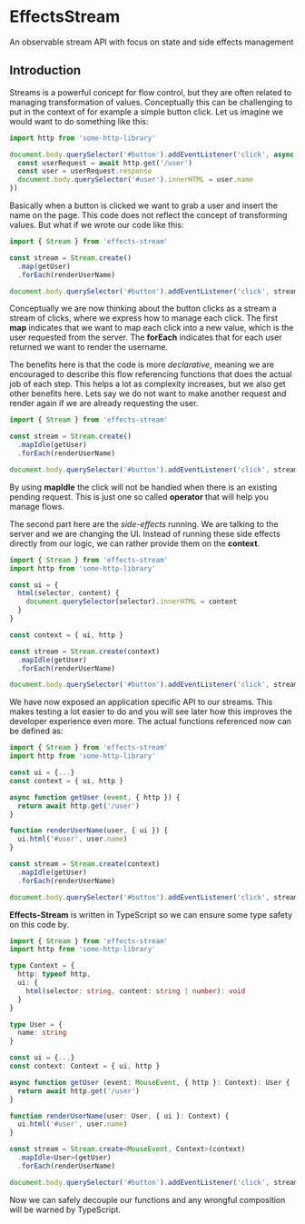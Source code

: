# EffectsStream
An observable stream API with focus on state and side effects management

## Introduction
Streams is a powerful concept for flow control, but they are often related to managing transformation of values. Conceptually this can be challenging to put in the context of for example a simple button click. Let us imagine we would want to do something like this:

```js
import http from 'some-http-library'

document.body.querySelector('#button').addEventListener('click', async () => {
  const userRequest = await http.get('/user')
  const user = userRequest.response
  document.body.querySelector('#user').innerHTML = user.name
})
```

Basically when a button is clicked we want to grab a user and insert the name on the page. This code does not reflect the concept of transforming values. But what if we wrote our code like this:

```js
import { Stream } from 'effects-stream'

const stream = Stream.create()
  .map(getUser)
  .forEach(renderUserName)

document.body.querySelector('#button').addEventListener('click', stream.bind())
```

Conceptually we are now thinking about the button clicks as a stream a stream of clicks, where we express how to manage each click. The first **map** indicates that we want to map each click into a new value, which is the user requested from the server. The **forEach** indicates that for each user returned we want to render the username.

The benefits here is that the code is more *declarative*, meaning we are encouraged to describe this flow referencing functions that does the actual job of each step. This helps a lot as complexity increases, but we also get other benefits here. Lets say we do not want to make another request and render again if we are already requesting the user.

```js
import { Stream } from 'effects-stream'

const stream = Stream.create()
  .mapIdle(getUser)
  .forEach(renderUserName)

document.body.querySelector('#button').addEventListener('click', stream.bind())
```

By using **mapIdle** the click will not be handled when there is an existing pending request. This is just one so called **operator** that will help you manage flows.

The second part here are the *side-effects* running. We are talking to the server and we are changing the UI. Instead of running these side effects directly from our logic, we can rather provide them on the **context**.

```js
import { Stream } from 'effects-stream'
import http from 'some-http-library'

const ui = {
  html(selector, content) {
    document.querySelector(selector).innerHTML = content
  }
}

const context = { ui, http }

const stream = Stream.create(context)
  .mapIdle(getUser)
  .forEach(renderUserName)

document.body.querySelector('#button').addEventListener('click', stream.bind())
```

We have now exposed an application specific API to our streams. This makes testing a lot easier to do and you will see later how this improves the developer experience even more. The actual functions referenced now can be defined as:

```js
import { Stream } from 'effects-stream'
import http from 'some-http-library'

const ui = {...}
const context = { ui, http }

async function getUser (event, { http }) {
  return await http.get('/user')
}

function renderUserName(user, { ui }) {
  ui.html('#user', user.name)
}

const stream = Stream.create(context)
  .mapIdle(getUser)
  .forEach(renderUserName)

document.body.querySelector('#button').addEventListener('click', stream.bind())
```

**Effects-Stream** is written in TypeScript so we can ensure some type safety on this code by.

```ts
import { Stream } from 'effects-stream'
import http from 'some-http-library'

type Context = {
  http: typeof http,
  ui: {
    html(selector: string, content: string | number): void
  }
}

type User = {
  name: string
}

const ui = {...}
const context: Context = { ui, http }

async function getUser (event: MouseEvent, { http }: Context): User {
  return await http.get('/user')
}

function renderUserName(user: User, { ui }: Context) {
  ui.html('#user', user.name)
}

const stream = Stream.create<MouseEvent, Context>(context)
  .mapIdle<User>(getUser)
  .forEach(renderUserName)

document.body.querySelector('#button').addEventListener('click', stream.bind())
```

Now we can safely decouple our functions and any wrongful composition will be warned by TypeScript.
